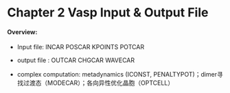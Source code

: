 # Chapter 2  Vasp Input & Output File

#### Overview:

- Input file: INCAR POSCAR KPOINTS POTCAR

- output file : OUTCAR CHGCAR WAVECAR

- complex computation: metadynamics (ICONST, PENALTYPOT)；dimer寻找过渡态（MODECAR）；各向异性优化晶胞（OPTCELL）
